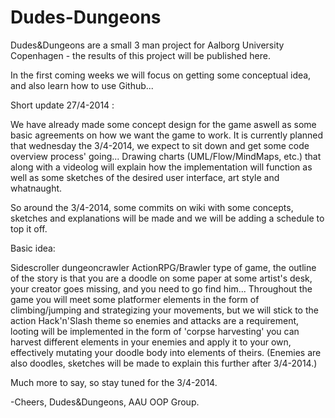 Dudes-Dungeons
==============

Dudes&Dungeons are a small 3 man project for Aalborg University Copenhagen - the results of this project will be published here.

In the first coming weeks we will focus on getting some conceptual idea, and also learn how to use Github...

Short update 27/4-2014 :

We have already made some concept design for the game aswell as some basic agreements on how we want the game to work. It is currently planned that wednesday the 3/4-2014, we expect to sit down and get some code overview process' going... Drawing charts (UML/Flow/MindMaps, etc.) that along with a videolog will explain how the implementation will function as well as some sketches of the desired user interface, art style and whatnaught.

So around the 3/4-2014, some commits on wiki with some concepts, sketches and explanations will be made and we will be adding a schedule to top it off.

Basic idea:

Sidescroller dungeoncrawler ActionRPG/Brawler type of game, the outline of the story is that you are a doodle on some paper at some artist's desk, your creator goes missing, and you need to go find him... Throughout the game you will meet some platformer elements in the form of climbing/jumping and strategizing your movements, but we will stick to the action Hack'n'Slash theme so enemies and attacks are a requirement, looting will be implemented in the form of 'corpse harvesting' you can harvest different elements in your enemies and apply it to your own, effectively mutating your doodle body into elements of theirs. (Enemies are also doodles, sketches will be made to explain this further after 3/4-2014.)

Much more to say, so stay tuned for the 3/4-2014.

-Cheers, Dudes&Dungeons, AAU OOP Group.


